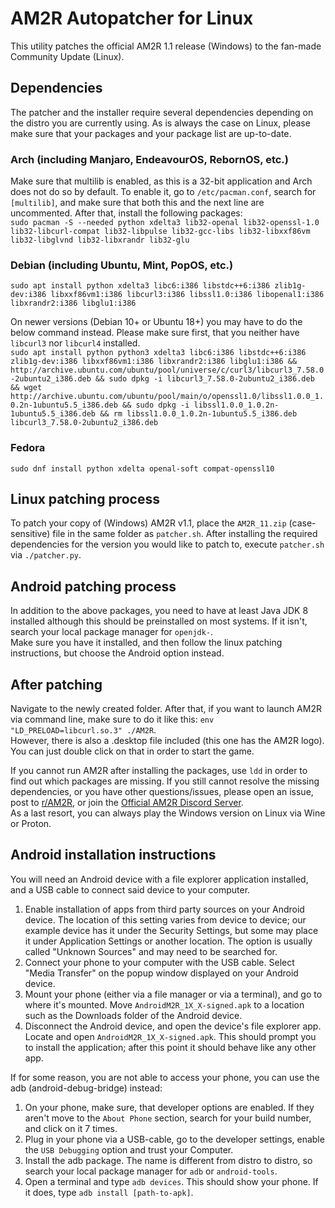 # AM2R Autopatcher for Linux
This utility patches the official AM2R 1.1 release (Windows) to the fan-made Community Update (Linux).

## Dependencies
The patcher and the installer require several dependencies depending on the distro you are currently using.
As is always the case on Linux, please make sure that your packages and your package list are up-to-date.

### Arch (including Manjaro, EndeavourOS, RebornOS, etc.)
Make sure that multilib is enabled, as this is a 32-bit application and Arch does not do so by default.
To enable it, go to `/etc/pacman.conf`, search for `[multilib]`, and make sure that both this and the next line are uncommented. After that, install the following packages:  
`sudo pacman -S --needed python xdelta3 lib32-openal lib32-openssl-1.0 lib32-libcurl-compat lib32-libpulse lib32-gcc-libs lib32-libxxf86vm lib32-libglvnd lib32-libxrandr lib32-glu`

### Debian (including Ubuntu, Mint, PopOS, etc.)
`sudo apt install python xdelta3 libc6:i386 libstdc++6:i386 zlib1g-dev:i386 libxxf86vm1:i386 libcurl3:i386 libssl1.0:i386 libopenal1:i386 libxrandr2:i386 libglu1:i386`  

On newer versions (Debian 10+ or Ubuntu 18+) you may have to do the below command instead. Please make sure first, that you neither have `libcurl3` nor `libcurl4` installed.  
`sudo apt install python python3 xdelta3 libc6:i386 libstdc++6:i386 zlib1g-dev:i386 libxxf86vm1:i386 libxrandr2:i386 libglu1:i386 && http://archive.ubuntu.com/ubuntu/pool/universe/c/curl3/libcurl3_7.58.0-2ubuntu2_i386.deb && sudo dpkg -i libcurl3_7.58.0-2ubuntu2_i386.deb && wget http://archive.ubuntu.com/ubuntu/pool/main/o/openssl1.0/libssl1.0.0_1.0.2n-1ubuntu5.5_i386.deb && sudo dpkg -i libssl1.0.0_1.0.2n-1ubuntu5.5_i386.deb && rm libssl1.0.0_1.0.2n-1ubuntu5.5_i386.deb libcurl3_7.58.0-2ubuntu2_i386.deb`

### Fedora
`sudo dnf install python xdelta openal-soft compat-openssl10`

## Linux patching process
To patch your copy of (Windows) AM2R v1.1, place the `AM2R_11.zip` (case-sensitive) file in the same folder as `patcher.sh`. After installing the required dependencies for the version you would like to patch to, execute `patcher.sh` via `./patcher.py`.

## Android patching process
In addition to the above packages, you need to have at least Java JDK 8 installed although this should be preinstalled on most systems. If it isn't, search your local package manager for `openjdk-`.  
Make sure you have it installed, and then follow the linux patching instructions, but choose the Android option instead.

## After patching
Navigate to the newly created folder. After that, if you want to launch AM2R via command line, make sure to do it like this: `env "LD_PRELOAD=libcurl.so.3" ./AM2R`.  
However, there is also a .desktop file included (this one has the AM2R logo). You can just double click on that in order to start the game.

If you cannot run AM2R after installing the packages, use `ldd` in order to find out which packages are missing. If you still cannot resolve the missing dependencies, or you have other questions/issues, please open an issue, post to [r/AM2R](https://www.reddit.com/r/AM2R/), or join the [Official AM2R Discord Server](https://discord.gg/YTQnkAJ).  
As a last resort, you can always play the Windows version on Linux via Wine or Proton.

## Android installation instructions
You will need an Android device with a file explorer application installed, and a USB cable to connect said device to your computer.

1. Enable installation of apps from third party sources on your Android device. The location of this setting varies from device to device; our example device has it under the Security Settings, but some may place it under Application Settings or another location.
The option is usually called "Unknown Sources" and may need to be searched for.
2. Connect your phone to your computer with the USB cable. Select "Media Transfer" on the popup window displayed on your Android device.
3. Mount your phone (either via a file manager or via a terminal), and go to where it's mounted.
Move `AndroidM2R_1X_X-signed.apk` to a location such as the Downloads folder of the Android device.
4. Disconnect the Android device, and open the device's file explorer app. Locate and open `AndroidM2R_1X_X-signed.apk`.
This should prompt you to install the application; after this point it should behave like any other app.

If for some reason, you are not able to access your phone, you can use the adb (android-debug-bridge) instead:
1. On your phone, make sure, that developer options are enabled. If they aren't move to the `About Phone` section, search for your build number, and click on it 7 times.
2. Plug in your phone via a USB-cable, go to the developer settings, enable the `USB Debugging` option and trust your Computer.
3. Install the adb package. The name is different from distro to distro, so search your local package manager for `adb` or `android-tools`.
4. Open a terminal and type `adb devices`. This should show your phone. If it does, type `adb install [path-to-apk]`.
